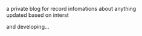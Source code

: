 

a private blog for record infomations about anything  
updated based on interst


and developing...